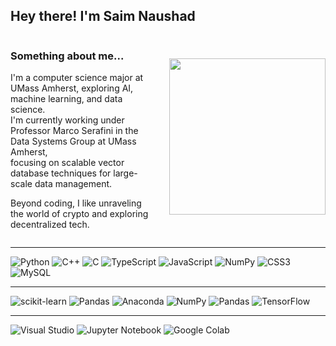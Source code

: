 ## Hey there! I'm Saim Naushad  

<div style="display: flex; align-items: center; gap: 20px;">
  <div>
    
  ### **Something about me...**  
  I'm a computer science major at UMass Amherst, exploring AI, machine learning, and data science.  
  I'm currently working under Professor Marco Serafini in the Data Systems Group at UMass Amherst,  
  focusing on scalable vector database techniques for large-scale data management.  

  Beyond coding, I like unraveling the world of crypto and exploring decentralized tech.

  </div>
  <img src="https://media4.giphy.com/media/v1.Y2lkPTc5MGI3NjExOWdqbmR0bmxrOHVkb3VpbmI0N3d6cDllN2huZTJ5aHR1bzgwMWYyMiZlcD12MV9pbnRlcm5hbF9naWZfYnlfaWQmY3Q9Zw/DnMMGxEvniha7CvASq/giphy.gif" width="250">
</div>


---

![Python](https://img.shields.io/badge/python-3670A0?style=for-the-badge&logo=python&logoColor=ffdd54) ![C++](https://img.shields.io/badge/c++-%2300599C.svg?style=for-the-badge&logo=c%2B%2B&logoColor=white) ![C](https://img.shields.io/badge/c-%2300599C.svg?style=for-the-badge&logo=c&logoColor=white) ![TypeScript](https://img.shields.io/badge/typescript-%23007ACC.svg?style=for-the-badge&logo=typescript&logoColor=white) ![JavaScript](https://img.shields.io/badge/javascript-%23323330.svg?style=for-the-badge&logo=javascript&logoColor=%23F7DF1E) ![NumPy](https://img.shields.io/badge/numpy-%23013243.svg?style=for-the-badge&logo=numpy&logoColor=white) ![CSS3](https://img.shields.io/badge/css3-%231572B6.svg?style=for-the-badge&logo=css3&logoColor=white) ![MySQL](https://img.shields.io/badge/mysql-4479A1.svg?style=for-the-badge&logo=mysql&logoColor=white) 

---

![scikit-learn](https://img.shields.io/badge/scikit--learn-%23F7931E.svg?style=for-the-badge&logo=scikit-learn&logoColor=white) ![Pandas](https://img.shields.io/badge/pandas-%23150458.svg?style=for-the-badge&logo=pandas&logoColor=white) ![Anaconda](https://img.shields.io/badge/Anaconda-%2344A833.svg?style=for-the-badge&logo=anaconda&logoColor=white) ![NumPy](https://img.shields.io/badge/numpy-%23013243.svg?style=for-the-badge&logo=numpy&logoColor=white) ![Pandas](https://img.shields.io/badge/pandas-%23150458.svg?style=for-the-badge&logo=pandas&logoColor=white) ![TensorFlow](https://img.shields.io/badge/TensorFlow-%23FF6F00.svg?style=for-the-badge&logo=TensorFlow&logoColor=white) 

---

![Visual Studio](https://camo.githubusercontent.com/775388e86315b70410a69703b26acb0d1e9a5f4af78653594795881a57d1982e/68747470733a2f2f696d672e736869656c64732e696f2f62616467652f56697375616c5f53747564696f2d3030373864373f7374796c653d666f722d7468652d6261646765266c6f676f3d76697375616c25323073747564696f266c6f676f436f6c6f723d7768697465) ![Jupyter Notebook](https://camo.githubusercontent.com/2b3091a8de4bb93ecf20c257e63449b6c7842ef188fc7636e7ee01084a88886c/68747470733a2f2f696d672e736869656c64732e696f2f62616467652f4a7570797465725f4e6f7465626f6f6b2d4633373632363f7374796c653d666f722d7468652d6261646765266c6f676f3d6a757079746572266c6f676f436f6c6f723d7768697465266c6162656c436f6c6f723d303030303030) ![Google Colab](https://camo.githubusercontent.com/60ff25e69347445600bfe808073679b335d105ac35a89990dd3f0eb2f1b365ec/68747470733a2f2f696d672e736869656c64732e696f2f62616467652f476f6f676c65253230436f6c61622d4639414230303f7374796c653d666f722d7468652d6261646765266c6f676f3d676f6f676c652d636f6c6162266c6f676f436f6c6f723d7768697465)



<!-- Proudly created with GPRM ( https://gprm.itsvg.in ) -->
<!--
**Saim-naushad/Saim-Naushad** is a ✨ _special_ ✨ repository because its `README.md` (this file) appears on your GitHub profile.

Here are some ideas to get you started:

- 🔭 I’m currently working on ...
- 🌱 I’m currently learning ...
- 👯 I’m looking to collaborate on ...
- 🤔 I’m looking for help with ...
- 💬 Ask me about ...
- 📫 How to reach me: ...
- 😄 Pronouns: ...
- ⚡ Fun fact: ...
-->
